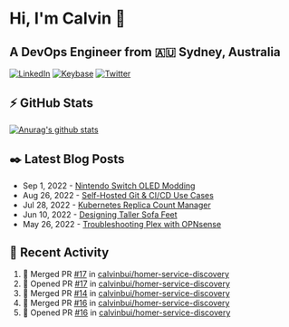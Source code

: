 # Hi, I'm Calvin 🍭
## A DevOps Engineer from 🇦🇺 Sydney, Australia</h3>

[![LinkedIn](https://img.shields.io/badge/-c–bui-0077B5?style=flat-square&labelColor=0077B5&logo=LinkedIn&logoColor=white)](https://www.linkedin.com/in/c-bui/)
[![Keybase](https://img.shields.io/badge/-calvinbui-ff6f21?style=flat-square&labelColor=ff6f21&logo=Keybase&logoColor=white)](https://keybase.io/calvinbui)
[![Twitter](https://img.shields.io/badge/-ASAPCalvin-1DA1F2?style=flat-square&labelColor=1DA1F2&logo=Twitter&logoColor=white)](https://twitter.com/ASAPCalvin)

<!-- https://github.com/rishavanand/github-profilinator -->
## ⚡ GitHub Stats
[![Anurag's github stats](https://github-readme-stats.vercel.app/api?username=calvinbui&count_private=true&hide_title=true)](https://github.com/anuraghazra/github-readme-stats)

<!-- https://github.com/gautamkrishnar/blog-post-workflow -->
## ✒️ Latest Blog Posts

<!-- BLOG-POST-LIST:START -->
- Sep 1, 2022 - [Nintendo Switch OLED Modding](https://calvin.me/nintendo-switch-oled-modding)
- Aug 26, 2022 - [Self-Hosted Git &amp; CI/CD Use Cases](https://calvin.me/self-hosted-git-cicd-use-cases)
- Jul 28, 2022 - [Kubernetes Replica Count Manager](https://calvin.me/kubernetes-replica-count-manager)
- Jun 10, 2022 - [Designing Taller Sofa Feet](https://calvin.me/designing-taller-sofa-feet)
- May 26, 2022 - [Troubleshooting Plex with OPNsense](https://calvin.me/plex-with-dns-over-tls)

<!-- BLOG-POST-LIST:END -->

## 🏃‍ Recent Activity

<!--START_SECTION:activity-->
1. 🎉 Merged PR [#17](https://github.com/calvinbui/homer-service-discovery/pull/17) in [calvinbui/homer-service-discovery](https://github.com/calvinbui/homer-service-discovery)
2. 💪 Opened PR [#17](https://github.com/calvinbui/homer-service-discovery/pull/17) in [calvinbui/homer-service-discovery](https://github.com/calvinbui/homer-service-discovery)
3. 🎉 Merged PR [#14](https://github.com/calvinbui/homer-service-discovery/pull/14) in [calvinbui/homer-service-discovery](https://github.com/calvinbui/homer-service-discovery)
4. 🎉 Merged PR [#16](https://github.com/calvinbui/homer-service-discovery/pull/16) in [calvinbui/homer-service-discovery](https://github.com/calvinbui/homer-service-discovery)
5. 💪 Opened PR [#16](https://github.com/calvinbui/homer-service-discovery/pull/16) in [calvinbui/homer-service-discovery](https://github.com/calvinbui/homer-service-discovery)
<!--END_SECTION:activity-->
